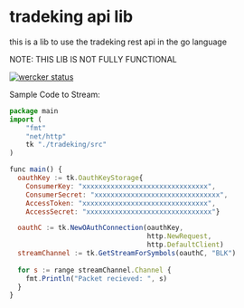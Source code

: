 tradeking api lib
======

this is a lib to use the
tradeking rest api in the go language


NOTE:
THIS LIB IS NOT FULLY FUNCTIONAL


[![wercker status](https://app.wercker.com/status/fad991cb7a12f8e507f62942d95a47bc/m/ "wercker status")](https://app.wercker.com/project/bykey/fad991cb7a12f8e507f62942d95a47bc)


Sample Code to Stream:
```javascript
package main
import (
	"fmt"
    "net/http"
	tk "./tradeking/src"
)

func main() {
  oauthKey := tk.OauthKeyStorage{
    ConsumerKey: "xxxxxxxxxxxxxxxxxxxxxxxxxxxxxxx",
    ConsumerSecret: "xxxxxxxxxxxxxxxxxxxxxxxxxxxxxxx",
    AccessToken: "xxxxxxxxxxxxxxxxxxxxxxxxxxxxxxx",
    AccessSecret: "xxxxxxxxxxxxxxxxxxxxxxxxxxxxxxx"}

  oauthC := tk.NewOAuthConnection(oauthKey,
                                  http.NewRequest,
                                  http.DefaultClient)
  streamChannel := tk.GetStreamForSymbols(oauthC, "BLK")
  
  for s := range streamChannel.Channel {
    fmt.Println("Packet recieved: ", s)
  }
}
```
